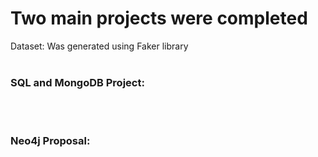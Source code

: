 # Two main projects were completed

Dataset: Was generated using Faker library </br> </br>

<h3> SQL and MongoDB Project: </h3>
 </br> </br>


<h3> Neo4j Proposal: </h3>
 </br>

